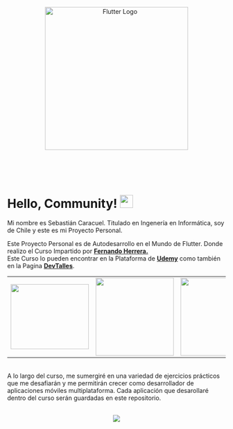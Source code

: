 <p align="center">
  <a href="#" target="blank"><img src="https://storage.googleapis.com/cms-storage-bucket/6a07d8a62f4308d2b854.svg" width="330" alt="Flutter Logo" /></a>
</p>

<br>
<br>
<br>

# Hello, Community! <img src="https://raw.githubusercontent.com/MartinHeinz/MartinHeinz/master/wave.gif" width="30px" height="30px" />

Mi nombre es Sebastián Caracuel. Titulado en Ingenería en Informática, soy de Chile y este es mi Proyecto Personal.

Este Proyecto Personal es de Autodesarrollo en el Mundo de Flutter.
Donde realizo el Curso Impartido por <a href="https://gist.github.com/Klerith"><b>Fernando Herrera.</b></a><br>
Este Curso lo pueden encontrar en la Plataforma de <a href="https://www.udemy.com/course/flutter-cero-a-experto/?kw=flutter&src=sac"><b>Udemy</b></a> como también en la Pagina <a href="https://cursos.devtalles.com/"><b>DevTalles</b></a>. 


 


 <table>
	<tr>
		<td>
			<a href="https://www.udemy.com/course/flutter-cero-a-experto/?kw=flutter&src=sac"><img src="https://th.bing.com/th/id/OIP.FRF_lnZzWro9V50Ifq7-JQHaEK?rs=1&pid=ImgDetMain" style="height:150" 
 width="180"/></a>
		</td>
		<td>
			<a href="https://gist.github.com/Klerith"><img src="https://avatars.githubusercontent.com/u/3438503?v=4" 
 width="180"/></a>
		</td>
        <td>
			<a href="https://cursos.devtalles.com/"><img src="https://avatars.githubusercontent.com/u/149187884?s=280&v=4" 
 width="180"/></a>
		</td>
	</tr>

</table>

<br>
A lo largo del curso, me sumergiré en una variedad de ejercicios prácticos que me desafiarán y me permitirán crecer como desarrollador de aplicaciones móviles multiplataforma. Cada aplicación que desarollaré dentro del curso serán guardadas en este repositorio.
<br>
<br>
<p align="center">
  <a href="https://skillicons.dev">
    <img src="https://skillicons.dev/icons?i=docker,figma,firebase,postman,flutter,dart,vscode&perline=14" />
  </a>
</p>

<br>
<br>


